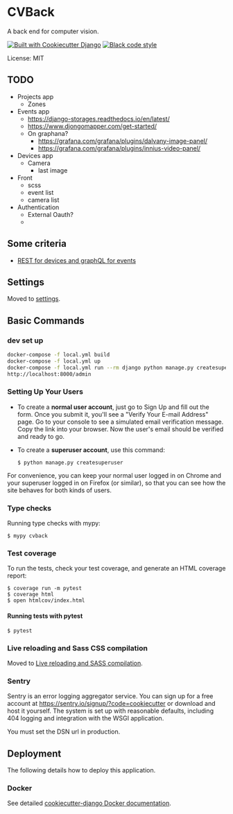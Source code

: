 # CVBack

A back end for computer vision.

[![Built with Cookiecutter Django](https://img.shields.io/badge/built%20with-Cookiecutter%20Django-ff69b4.svg?logo=cookiecutter)](https://github.com/cookiecutter/cookiecutter-django/)
[![Black code style](https://img.shields.io/badge/code%20style-black-000000.svg)](https://github.com/ambv/black)

License: MIT

## TODO

 - Projects app
   - Zones
 - Events app
   - https://django-storages.readthedocs.io/en/latest/
   - https://www.djongomapper.com/get-started/
   - On graphana?
     - https://grafana.com/grafana/plugins/dalvany-image-panel/
     - https://grafana.com/grafana/plugins/innius-video-panel/
 - Devices app
   - Camera
     - last image
 - Front
   - scss
   - event list
   - camera list
 - Authentication
   - External Oauth?
   - 
## Some criteria

 - [REST for devices and graphQL for events](https://www.baeldung.com/graphql-vs-rest)


## Settings

Moved to [settings](http://cookiecutter-django.readthedocs.io/en/latest/settings.html).

## Basic Commands

### dev set up
```bash
docker-compose -f local.yml build
docker-compose -f local.yml up
docker-compose -f local.yml run --rm django python manage.py createsuperuser
http://localhost:8000/admin
```

### Setting Up Your Users

- To create a **normal user account**, just go to Sign Up and fill out the form. Once you submit it, you'll see a "Verify Your E-mail Address" page. Go to your console to see a simulated email verification message. Copy the link into your browser. Now the user's email should be verified and ready to go.

- To create a **superuser account**, use this command:

      $ python manage.py createsuperuser

For convenience, you can keep your normal user logged in on Chrome and your superuser logged in on Firefox (or similar), so that you can see how the site behaves for both kinds of users.

### Type checks

Running type checks with mypy:

    $ mypy cvback

### Test coverage

To run the tests, check your test coverage, and generate an HTML coverage report:

    $ coverage run -m pytest
    $ coverage html
    $ open htmlcov/index.html

#### Running tests with pytest

    $ pytest

### Live reloading and Sass CSS compilation

Moved to [Live reloading and SASS compilation](https://cookiecutter-django.readthedocs.io/en/latest/developing-locally.html#sass-compilation-live-reloading).

### Sentry

Sentry is an error logging aggregator service. You can sign up for a free account at <https://sentry.io/signup/?code=cookiecutter> or download and host it yourself.
The system is set up with reasonable defaults, including 404 logging and integration with the WSGI application.

You must set the DSN url in production.

## Deployment

The following details how to deploy this application.

### Docker

See detailed [cookiecutter-django Docker documentation](http://cookiecutter-django.readthedocs.io/en/latest/deployment-with-docker.html).
